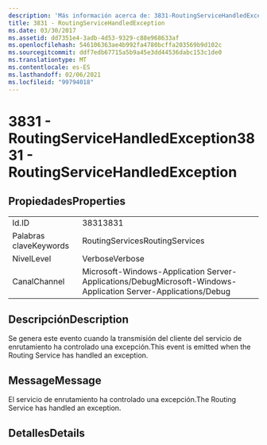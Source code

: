 ```yaml
---
description: 'Más información acerca de: 3831-RoutingServiceHandledException'
title: 3831 - RoutingServiceHandledException
ms.date: 03/30/2017
ms.assetid: dd7351e4-3adb-4d53-9329-c88e968633af
ms.openlocfilehash: 546106363ae4b992fa4780bcffa203569b9d102c
ms.sourcegitcommit: ddf7edb67715a5b9a45e3dd44536dabc153c1de0
ms.translationtype: MT
ms.contentlocale: es-ES
ms.lasthandoff: 02/06/2021
ms.locfileid: "99794018"
---
```

# <a name="3831---routingservicehandledexception"></a><span data-ttu-id="a5334-103">3831 - RoutingServiceHandledException</span><span class="sxs-lookup"><span data-stu-id="a5334-103">3831 - RoutingServiceHandledException</span></span>

## <a name="properties"></a><span data-ttu-id="a5334-104">Propiedades</span><span class="sxs-lookup"><span data-stu-id="a5334-104">Properties</span></span>  
  
|||  
|-|-|  
|<span data-ttu-id="a5334-105">Id.</span><span class="sxs-lookup"><span data-stu-id="a5334-105">ID</span></span>|<span data-ttu-id="a5334-106">3831</span><span class="sxs-lookup"><span data-stu-id="a5334-106">3831</span></span>|  
|<span data-ttu-id="a5334-107">Palabras clave</span><span class="sxs-lookup"><span data-stu-id="a5334-107">Keywords</span></span>|<span data-ttu-id="a5334-108">RoutingServices</span><span class="sxs-lookup"><span data-stu-id="a5334-108">RoutingServices</span></span>|  
|<span data-ttu-id="a5334-109">Nivel</span><span class="sxs-lookup"><span data-stu-id="a5334-109">Level</span></span>|<span data-ttu-id="a5334-110">Verbose</span><span class="sxs-lookup"><span data-stu-id="a5334-110">Verbose</span></span>|  
|<span data-ttu-id="a5334-111">Canal</span><span class="sxs-lookup"><span data-stu-id="a5334-111">Channel</span></span>|<span data-ttu-id="a5334-112">Microsoft-Windows-Application Server-Applications/Debug</span><span class="sxs-lookup"><span data-stu-id="a5334-112">Microsoft-Windows-Application Server-Applications/Debug</span></span>|  
  
## <a name="description"></a><span data-ttu-id="a5334-113">Descripción</span><span class="sxs-lookup"><span data-stu-id="a5334-113">Description</span></span>  

 <span data-ttu-id="a5334-114">Se genera este evento cuando la transmisión del cliente del servicio de enrutamiento ha controlado una excepción.</span><span class="sxs-lookup"><span data-stu-id="a5334-114">This event is emitted when the Routing Service has handled an exception.</span></span>  
  
## <a name="message"></a><span data-ttu-id="a5334-115">Message</span><span class="sxs-lookup"><span data-stu-id="a5334-115">Message</span></span>  

 <span data-ttu-id="a5334-116">El servicio de enrutamiento ha controlado una excepción.</span><span class="sxs-lookup"><span data-stu-id="a5334-116">The Routing Service has handled an exception.</span></span>  
  
## <a name="details"></a><span data-ttu-id="a5334-117">Detalles</span><span class="sxs-lookup"><span data-stu-id="a5334-117">Details</span></span>
